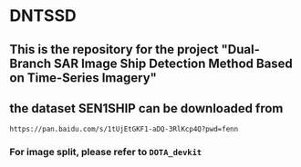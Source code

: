 # DNTSSD

## This is the repository for the project "Dual-Branch SAR Image Ship Detection Method Based on Time-Series Imagery"

## the dataset SEN1SHIP can be downloaded from

    https://pan.baidu.com/s/1tUjEtGKF1-aDQ-3RlKcp4Q?pwd=fenn

### For image split, please refer to `DOTA_devkit`
